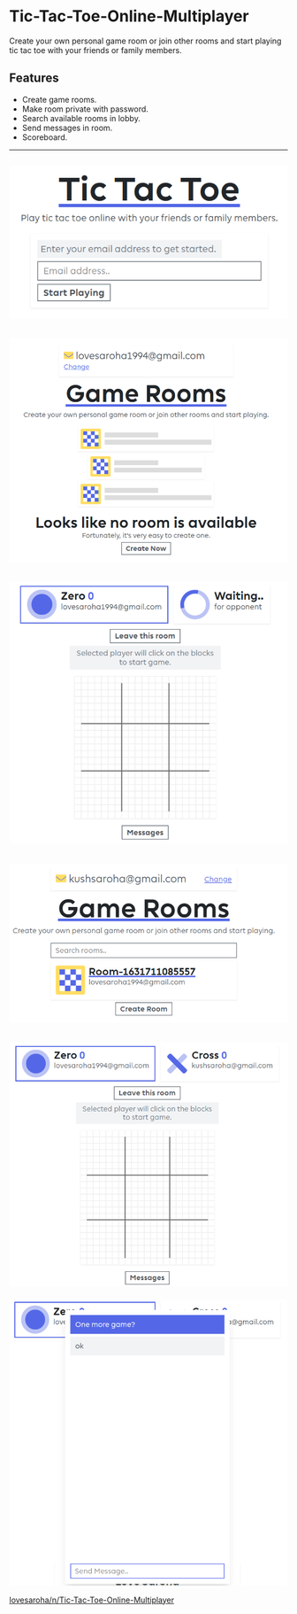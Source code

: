 # Tic-Tac-Toe-Online-Multiplayer
Create your own personal game room or join other rooms and start playing tic tac toe with your friends or family members.

## Features
- Create game rooms.
- Make room private with password.
- Search available rooms in lobby.
- Send messages in room.
- Scoreboard.

---
![image](https://raw.githubusercontent.com/lovesaroha/gimages/main/30.png)
---
![image](https://raw.githubusercontent.com/lovesaroha/gimages/main/21.png)
---
![image](https://raw.githubusercontent.com/lovesaroha/gimages/main/31.png)
---
![image](https://raw.githubusercontent.com/lovesaroha/gimages/main/23.png)
---
![image](https://raw.githubusercontent.com/lovesaroha/gimages/main/32.png)
---
![image](https://raw.githubusercontent.com/lovesaroha/gimages/main/33.png)

[lovesaroha/n/Tic-Tac-Toe-Online-Multiplayer](https://lovesaroha.com/n/Tic-Tac-Toe-Online-Multiplayer)